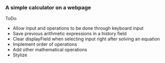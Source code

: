 
<h3>A simple calculator on a webpage</h3>

ToDo
- Allow input and operations to be done through keyboard input
- Save previous arithmetic expressions in a history field
- Clear displayField when selecting input right after solving
  an equation
- Implement order of operations
- Add other mathematical operations
- Stylize